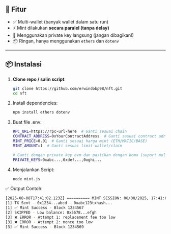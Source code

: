 ## 🚀 Fitur

- ✅ Multi-wallet (banyak wallet dalam satu run)
- ⚡ Mint dilakukan **secara paralel (tanpa delay)**
- 🔐 Menggunakan private key langsung (jangan dibagikan!)
- 📦 Ringan, hanya menggunakan `ethers` dan `dotenv`

---

## 📦 Instalasi

1. **Clone repo / salin script**:
   ```bash
   git clone https://github.com/erwindobp98/nft.git
   cd nft
2. Install dependencies:
   ```bash
   npm install ethers dotenv
3. Buat file .env:
   ```bash
   RPC_URL=https://rpc-url-here  # Ganti sesuai chain
   CONTRACT_ADDRESS=0xYourContractAddress  # Ganti sesuai contract adrress nft
   MINT_PRICE=0.01  # Ganti sesuai harga mint (ETH/MATIC/BASE)
   MINT_AMOUNT=1  # Ganti sesuai limit wallet/claim

   # Ganti dengan private key evm dan pastikan dengan koma (suport multi wallet)
   PRIVATE_KEYS=0xabc...,0xdef...,0xghi...
4. Menjalankan Script:
   ```bash
   node mint.js

✅ Output Contoh:
   ```bash
[2025-08-08T17:41:02.123Z] ========== MINT SESSION: 08/08/2025, 17:41:02 ==========
[1] TX Sent - 0x1234...abcd - 0xabc123txhash...
[1] ✅ Mint Success - Block 1234567
[2] SKIPPED - Low balance: 0x5678...efgh
[3] ❌ ERROR - Attempt 1: replacement fee too low
[3] ❌ ERROR - Attempt 2: nonce too low
[3] ✅ Mint Success - Block 1234569


